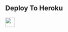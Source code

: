 

## Deploy To Heroku

<a href="https://heroku.com/deploy?template=https://github.com/abc">
     <img height="30px" src="https://img.shields.io/badge/Deploy%20To%20Heroku-blueviolet?style=for-the-badge&logo=heroku">
  </a>
